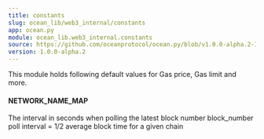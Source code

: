 ```yaml
---
title: constants
slug: ocean_lib/web3_internal/constants
app: ocean.py
module: ocean_lib.web3_internal.constants
source: https://github.com/oceanprotocol/ocean.py/blob/v1.0.0-alpha.2-1-g9fb6083/ocean_lib/web3_internal/constants.py
version: 1.0.0-alpha.2
---
```

This module holds following default values for Gas price, Gas limit and more.

#### NETWORK\_NAME\_MAP

The interval in seconds when polling the latest block number
block_number poll interval = 1/2 average block time for a given chain

